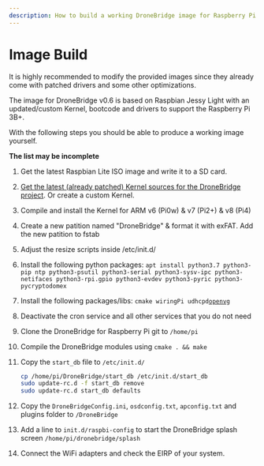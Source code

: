 ```yaml
---
description: How to build a working DroneBridge image for Raspberry Pi
---
```


# Image Build

It is highly recommended to modify the provided images since they already come with patched drivers and some other optimizations. 

The image for DroneBridge v0.6 is based on Raspbian Jessy Light with an updated/custom Kernel, bootcode and drivers to support the Raspberry Pi 3B+.

With the following steps you should be able to produce a working image yourself.

**The list may be incomplete**

1. Get the latest Raspbian Lite ISO image and write it to a SD card.
2. [Get the latest \(already patched\) Kernel sources for the DroneBridge project](https://github.com/DroneBridge/RPiKernel/releases). Or create a custom Kernel.
3. Compile and install the Kernel for ARM v6 \(Pi0w\) & v7 \(Pi2+\) & v8 \(Pi4\)
4. Create a new patition named "DroneBridge"  & format it with exFAT. Add the new patition to fstab
5. Adjust the resize scripts inside /etc/init.d/
6. Install the following python packages: `apt install python3.7 python3-pip ntp python3-psutil python3-serial python3-sysv-ipc python3-netifaces python3-rpi.gpio python3-evdev python3-pyric python3-pycryptodomex`
7. Install the following packages/libs: `cmake wiringPi udhcpd`[`openvg`](https://github.com/ajstarks/openvg)
8. Deactivate the cron service and all other services that you do not need
9. Clone the DroneBridge for Raspberry Pi git to `/home/pi`
10. Compile the DroneBridge modules using `cmake . && make`
11. Copy the `start_db` file to `/etc/init.d/`

    ```bash
    cp /home/pi/DroneBridge/start_db /etc/init.d/start_db
    sudo update-rc.d -f start_db remove
    sudo update-rc.d start_db defaults
    ```

12. Copy the `DroneBridgeConfig.ini`, `osdconfig.txt`, `apconfig.txt` and plugins folder to `/DroneBridge`
13. Add a line to `init.d/raspbi-config` to start the DroneBridge splash screen `/home/pi/dronebridge/splash`
14. Connect the WiFi adapters and check the EIRP of your system.



